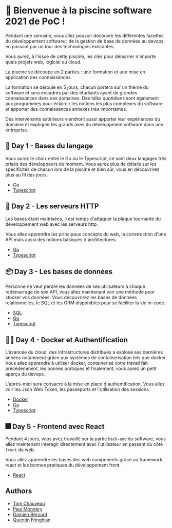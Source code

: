 # :wave: Bienvenue à la piscine software 2021 de PoC !

Pendant une semaine, vous allez pouvoir découvrir les différentes facettes du développement software : de la gestion de base de données au devops, en passant par un tour des technologies existantes.

Vous aurez, à l'issue de cette piscine, les clés pour démarrer n'importe quels projets web, logiciel ou cloud.

La piscine se découpe en 2 parties : une formation et une mise en application des connaissances.

La formation se déroule en 5 jours, chacun portera sur un thème du software et sera encadrés par des étudiants ayant de grandes connaissances dans ces domaines. Des talks quotidiens sont également aux programmes pour éclaircir les notions les plus complexes du software et apporter des connaissances annexes très importantes. 

Des intervenants extérieurs viendront aussi apporter leur expériences du domaine et expliquer les grands axes du développment software dans une entreprise.

## :closed_book: Day 1 - Bases du langage

Vous aurez le choix entre le Go ou le Typescript, ce sont deux langages très prisés des développeurs du moment. Vous aurez plus de détails sur les spécificités de chacun lors de la piscine et bien sûr, vous en découvrirez plus au fil des jours.

 - [Go](https://github.com/PoCInnovation/SoftwarePool2021/blob/master/day01/Go.md)
 - [Typescript](https://github.com/PoCInnovation/SoftwarePool2021/blob/master/day01/Typescript.md)

## :radio_button: Day 2 - Les serveurs HTTP

Les bases étant maitrisées, il est temps d'attaquer la plaque tournante du développement web avec les serveurs http.

Vous allez apprendre les principaux concepts du web, la construction d'une API mais aussi des notions basiques d'architectures.

 - [Go](https://github.com/PoCInnovation/SoftwarePool2021/blob/master/day02/Go.md)
 - [Typescript](https://github.com/PoCInnovation/SoftwarePool2021/blob/master/day02/Typescript.md)

## :package: Day 3 - Les bases de données

Personne ne veut perdre les données de ses utilisateurs à chaque redémarrage de son API, vous allez maintenant voir une méthode pour stocker vos données. Vous découvrirez les bases de données relationnelles, le SQL et les ORM disponibles pour se faciliter la vie in-code.

 - [SQL](https://github.com/PoCInnovation/Pool2021/blob/master/day03/Partie1.md)
 - [Go](https://github.com/PoCInnovation/Pool2021/blob/master/day03/Partie2-Go.md)
 - [Typescript](https://github.com/PoCInnovation/Pool2021/blob/master/day03/Partie2-Typescript.md)

## :policeman: Day 4 - Docker et Authentification

L'avancée du cloud, des infrastructures distribués a explosé ses dernières années notamment grâce aux systèmes de containerisation tels que docker. Vous allez apprendre à utiliser docker, containerisé votre travail fait précédemment, les bonnes pratiques et finalement, vous aurez un petit aperçu du devops.

L'après-midi sera consacré à la mise en place d'authentification. Vous allez voir les Json Web Token, les passeports et l'utilisation des sessions.

 - [Docker](https://github.com/PoCInnovation/SoftwarePool2021/blob/master/day04/Partie1.md)
 - [Go](https://github.com/PoCInnovation/SoftwarePool2021/blob/master/day04/Partie2-Go.md)
 - [Typescript](https://github.com/PoCInnovation/SoftwarePool2021/blob/master/day04/Partie2-Typescript.md)
 
## :fireworks: Day 5 - Frontend avec React
 
Pendant 4 jours, vous avez travaillé sur la partie `back-end` du software, vous allez maintenant interagir directement avec l'utilisateur en passant du côté `front` du web.
 
Vous allez apprendre les bases des web components grâce au framework react et les bonnes pratiques du développement front.
 
 - [React](https://github.com/PoCInnovation/SoftwarePool2021/blob/master/day05/Sujet.md)
 
## Authors
 - [Tom Chauveau](https://github.com/TomChv)
 - [Paul Monnery](https://github.com/PaulMonnery)
 - [Damien Bernard](https://github.com/Encorpluptit)
 - [Quentin Fringhian](https://github.com/QuentinFringhian)
